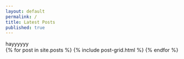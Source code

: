 ```yaml
---
layout: default
permalink: /
title: Latest Posts
published: true
---
```


<div class="tiles">
<div>hayyyyyy</div>
{% for post in site.posts %}
	{% include post-grid.html %}
{% endfor %}
</div><!-- /.tiles -->
